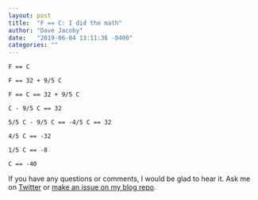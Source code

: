 ```yaml
---
layout: post
title:  "F == C: I did the math"
author: "Dave Jacoby"
date:   "2019-06-04 13:11:36 -0400"
categories: ""
---
```


```
F == C

F == 32 + 9/5 C

F == C == 32 + 9/5 C

C - 9/5 C == 32

5/5 C - 9/5 C == -4/5 C == 32

4/5 C == -32

1/5 C == -8

C == -40
```

If you have any questions or comments, I would be glad to hear it. Ask me on [Twitter](https://twitter.com/jacobydave) or [make an issue on my blog repo](https://github.com/jacoby/jacoby.github.io).


